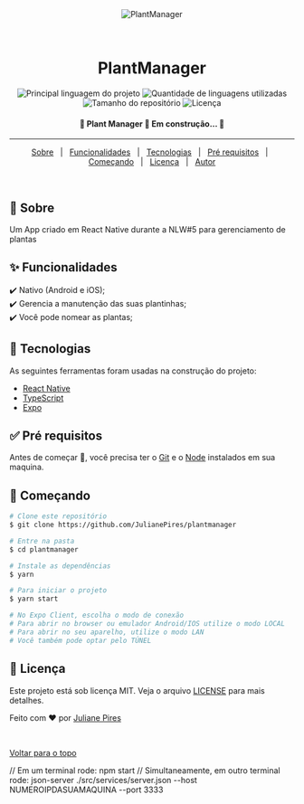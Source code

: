 <div align="center" id="top"> 
  <img src="./.github/favicon.png" alt="PlantManager" />

&#xa0;

  <!-- <a href="https://sinchfood.netlify.com">Demo</a> -->
</div>

<h1 align="center">PlantManager</h1>

<p align="center">
  <img alt="Principal linguagem do projeto" src="https://img.shields.io/github/languages/top/JulianePires/plantmanager?color=56BEB8">

  <img alt="Quantidade de linguagens utilizadas" src="https://img.shields.io/github/languages/count/JulianePires/plantmanager?color=56BEB8">

  <img alt="Tamanho do repositório" src="https://img.shields.io/github/repo-size/JulianePires/plantmanager?color=56BEB8">

  <img alt="Licença" src="https://img.shields.io/github/license/JulianePires/plantmanager?color=56BEB8">

  <!-- <img alt="Github issues" src="https://img.shields.io/github/issues/JulianePires/plantmanager?color=56BEB8" /> -->

  <!-- <img alt="Github forks" src="https://img.shields.io/github/forks/JulianePires/plantmanager?color=56BEB8" /> -->

  <!-- <img alt="Github stars" src="https://img.shields.io/github/stars/JulianePires/plantmanager?color=56BEB8" /> -->
</p>

<!-- Status -->

<h4 align="center"> 
	🚧  Plant Manager 🚀 Em construção...  🚧
</h4>

<hr>

<p align="center">
  <a href="#dart-sobre">Sobre</a> &#xa0; | &#xa0; 
  <a href="#sparkles-funcionalidades">Funcionalidades</a> &#xa0; | &#xa0;
  <a href="#rocket-tecnologias">Tecnologias</a> &#xa0; | &#xa0;
  <a href="#white_check_mark-pré-requesitos">Pré requisitos</a> &#xa0; | &#xa0;
  <a href="#checkered_flag-começando">Começando</a> &#xa0; | &#xa0;
  <a href="#memo-licença">Licença</a> &#xa0; | &#xa0;
  <a href="https://github.com/JulianePires" target="_blank">Autor</a>
</p>

<br>

## :dart: Sobre

Um App criado em React Native durante a NLW#5 para gerenciamento de plantas

## :sparkles: Funcionalidades

:heavy_check_mark: Nativo (Android e iOS);\
:heavy_check_mark: Gerencia a manutenção das suas plantinhas;\
:heavy_check_mark: Você pode nomear as plantas;

## :rocket: Tecnologias

As seguintes ferramentas foram usadas na construção do projeto:

- [React Native](https://reactnative.dev/)
- [TypeScript](https://www.typescriptlang.org/)
- [Expo](https://expo.io/)

## :white_check_mark: Pré requisitos

Antes de começar :checkered_flag:, você precisa ter o [Git](https://git-scm.com) e o [Node](https://nodejs.org/en/) instalados em sua maquina.

## :checkered_flag: Começando

```bash
# Clone este repositório
$ git clone https://github.com/JulianePires/plantmanager

# Entre na pasta
$ cd plantmanager

# Instale as dependências
$ yarn

# Para iniciar o projeto
$ yarn start

# No Expo Client, escolha o modo de conexão
# Para abrir no browser ou emulador Android/IOS utilize o modo LOCAL
# Para abrir no seu aparelho, utilize o modo LAN
# Você também pode optar pelo TÚNEL
```

## :memo: Licença

Este projeto está sob licença MIT. Veja o arquivo [LICENSE](LICENSE.md) para mais detalhes.

Feito com :heart: por <a href="https://github.com/JulianePires" target="_blank">Juliane Pires</a>

&#xa0;

<a href="#top">Voltar para o topo</a>







// Em um terminal rode:
npm start
// Simultaneamente, em outro terminal rode:
json-server ./src/services/server.json --host NUMEROIPDASUAMAQUINA --port 3333
